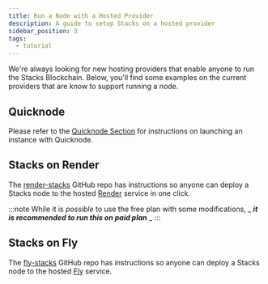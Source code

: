 ```yaml
---
title: Run a Node with a Hosted Provider
description: A guide to setup Stacks on a hosted provider
sidebar_position: 3
tags:
  - tutorial
---
```


We're always looking for new hosting providers that enable anyone to run the Stacks Blockchain.
Below, you'll find some examples on the current providers that are know to support running a node.

## Quicknode

Please refer to the [Quicknode Section](./quicknode) for instructions on launching an instance with Quicknode.

## Stacks on Render

The [render-stacks](https://github.com/stacksfoundation/render-stacks) GitHub repo has instructions so anyone can deploy a Stacks node to the hosted [Render](https://render.com) service in one click.

:::note
While it is _possible_ to use the free plan with some modifications, _ ***it is recommended to run this on paid plan*** _
:::

## Stacks on Fly

The [fly-stacks](https://github.com/stacksfoundation/fly-stacks) GitHub repo has instructions so anyone can deploy a Stacks node to the hosted [Fly](https://fly.io) service.
